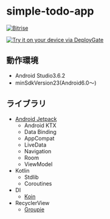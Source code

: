# simple-todo-app
[![Bitrise](https://app.bitrise.io/app/2cba13180fe42440/status.svg?token=D3cf-dZmU7N0oJ2n5AGP6g&branch=master)](https://app.bitrise.io/app/2cba13180fe42440)

[<img src="https://dply.me/fgdmub/button/large" alt="Try it on your device via DeployGate">](https://dply.me/fgdmub#install)

## 動作環境
- Android Studio3.6.2
- minSdkVersion23(Android6.0〜)

## ライブラリ
- [Android Jetpack](https://developer.android.com/jetpack)
  - Android KTX
  - Data Binding
  - AppCompat
  - LiveData
  - Navigation
  - Room
  - ViewModel
- Kotlin
  - Stdlib
  - Coroutines
- DI
  - [Koin](https://github.com/InsertKoinIO/koin)
- RecyclerView
  - [Groupie](https://github.com/lisawray/groupie)
